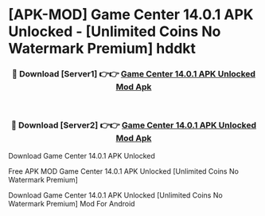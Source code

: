 # [APK-MOD] Game Center 14.0.1 APK Unlocked - [Unlimited Coins No Watermark Premium] hddkt



<div align="center">
<h3>🔴 Download [Server1] 👉👉 <a href="https://momento.my/?title=Game_Center_14.0.1_APK_Unlocked">Game Center 14.0.1 APK Unlocked Mod Apk</a></h3><br>

<h3>🔴 Download [Server2] 👉👉 <a href="https://momento.my/?title=Game_Center_14.0.1_APK_Unlocked">Game Center 14.0.1 APK Unlocked Mod Apk</a></h3>
</div>



Download Game Center 14.0.1 APK Unlocked 

Free APK MOD Game Center 14.0.1 APK Unlocked [Unlimited Coins No Watermark Premium]

Download Game Center 14.0.1 APK Unlocked [Unlimited Coins No Watermark Premium] Mod For Android
